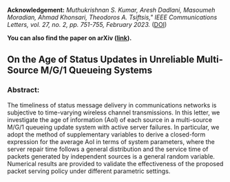 **Acknowledgement:** 
*Muthukrishnan S. Kumar, Aresh Dadlani, Masoumeh Moradian, Ahmad Khonsari, Theodoros A. Tsiftsis," IEEE Communications Letters, vol. 27, no. 2, pp. 751-755, February 2023.* ([DOI](https://doi.org/10.1109/LCOMM.2022.3219729))

**You can also find the paper on arXiv ([link](https://doi.org/10.48550/arXiv.2208.01619)).**

## On the Age of Status Updates in Unreliable Multi-Source M/G/1 Queueing Systems


### Abstract: 
The timeliness of status message delivery in communications networks is subjective to time-varying wireless channel transmissions. In this letter, we investigate the age of information (AoI) of each source in a multi-source M/G/1 queueing update system with active server failures. In particular, we adopt the method of supplementary variables to derive a closed-form expression for the average AoI in terms of system parameters, where the server repair time follows a general distribution and the service time of packets generated by independent sources is a general random variable. Numerical results are provided to validate the effectiveness of the proposed packet serving policy under different parametric settings.



